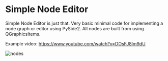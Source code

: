 # Simple Node Editor

Simple Node Editor is just that. Very basic minimal code for implementing a node graph or editor using PySide2. All nodes are built from using QGraphicsItems.

Example video: https://www.youtube.com/watch?v=DOsFJ8lm9dU

![nodes](https://github.com/bhowiebkr/simple-node-editor/blob/master/images/node_editor.jpg)
